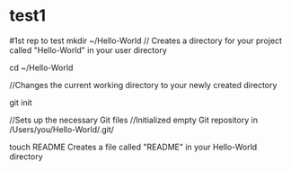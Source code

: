 test1
=====

#1st rep to test
mkdir ~/Hello-World
// Creates a directory for your project called "Hello-World" in your user directory

cd ~/Hello-World

//Changes the current working directory to your newly created directory

git init

//Sets up the necessary Git files
//Initialized empty Git repository in /Users/you/Hello-World/.git/

touch README
 Creates a file called "README" in your Hello-World directory
